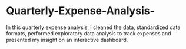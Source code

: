 # Quarterly-Expense-Analysis-
In this quarterly expense analysis, I cleaned the data, standardized data formats, performed exploratory data analysis to track expenses  and presented my insight on an interactive dashboard.
